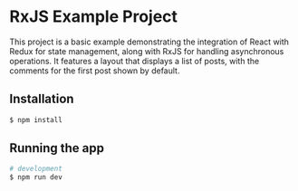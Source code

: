 # RxJS Example Project

This project is a basic example demonstrating the integration of React with Redux for state management, along with RxJS for handling asynchronous operations. It features a layout that displays a list of posts, with the comments for the first post shown by default.

## Installation

```bash
$ npm install
```

## Running the app

```bash
# development
$ npm run dev
```
